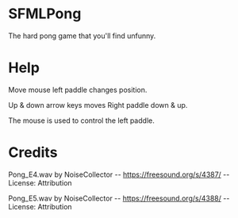 # SFMLPong
The hard pong game that you'll find unfunny.

# Help
Move mouse left paddle changes position.

Up & down arrow keys moves Right paddle down & up.

The mouse is used to control the left paddle.

# Credits

Pong_E4.wav by NoiseCollector -- https://freesound.org/s/4387/ -- License: Attribution

Pong_E5.wav by NoiseCollector -- https://freesound.org/s/4388/ -- License: Attribution

